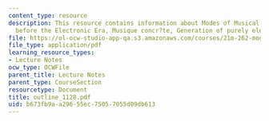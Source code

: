 ```yaml
---
content_type: resource
description: This resource contains information about Modes of Musical Reproduction
  before the Electronic Era, Musique concr?te, Generation of purely electronic sounds.
file: https://ol-ocw-studio-app-qa.s3.amazonaws.com/courses/21m-262-modern-music-1900-1960-fall-2006/b673fb9aa29655ec75057055d09db613_outline_1128.pdf
file_type: application/pdf
learning_resource_types:
- Lecture Notes
ocw_type: OCWFile
parent_title: Lecture Notes
parent_type: CourseSection
resourcetype: Document
title: outline_1128.pdf
uid: b673fb9a-a296-55ec-7505-7055d09db613
---
```


